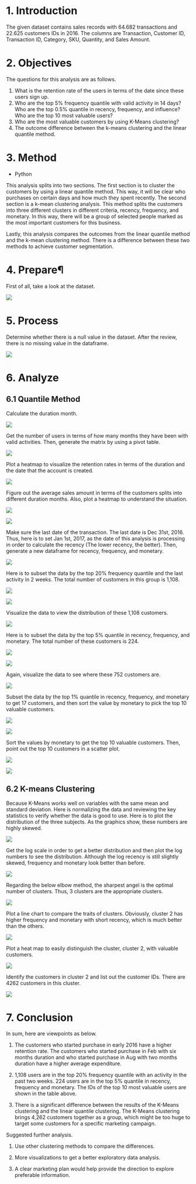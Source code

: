 # 1. Introduction
The given dataset contains sales records with 64.682 transactions and 22.625 customers IDs in 2016. The columns are Transaction, Customer ID, Transaction ID, Category, SKU, Quantity, and Sales Amount.

# 2. Objectives
The questions for this analysis are as follows.

1. What is the retention rate of the users in terms of the date since these users sign up.
2. Who are the top 5% frequency quantile with valid activity in 14 days? Who are the top 0.5% quantile in recency, frequency, and influence? Who are the top 10 most valuable users?
3. Who are the most valuable customers by using K-Means clustering?
4. The outcome difference between the k-means clustering and the linear quantile method.

# 3. Method
- Python 

This analysis splits into two sections. The first section is to cluster the customers by using a linear quantile method. This way, it will be clear who purchases on certain days and how much they spent recently.
The second section is a k-mean clustering analysis. This method splits the customers into three different clusters in different criteria, recency, frequency, and monetary. In this way, there will be a group of selected people marked as the most important customers for this business.

Lastly, this analysis compares the outcomes from the linear quantile method and the k-mean clustering method. There is a difference between these two methods to achieve customer segmentation.

# 4. Prepare¶
First of all, take a look at the dataset.

![](https://github.com/foolwuilin/Data_Analytics_Projects/blob/main/RFM%20with%20K-means/images/df_01.jpg)

# 5. Process
Determine whether there is a null value in the dataset. After the review, there is no missing value in the dataframe.

![](https://github.com/foolwuilin/Data_Analytics_Projects/blob/main/RFM%20with%20K-means/images/info_01.jpg)

# 6. Analyze
## 6.1 Quantile Method
Calculate the duration month.

![](https://github.com/foolwuilin/Data_Analytics_Projects/blob/main/RFM%20with%20K-means/images/df_02.jpg)

Get the number of users in terms of how many months they have been with valid activities. Then, generate the matrix by using a pivot table.

![](https://github.com/foolwuilin/Data_Analytics_Projects/blob/main/RFM%20with%20K-means/images/df_03.jpg)

Plot a heatmap to visualize the retention rates in terms of the duration and the date that the account is created.

![](https://github.com/foolwuilin/Data_Analytics_Projects/blob/main/RFM%20with%20K-means/images/plot_01.jpg)

Figure out the average sales amount in terms of the customers splits into different duration months. Also, plot a heatmap to understand the situation.

![](https://github.com/foolwuilin/Data_Analytics_Projects/blob/main/RFM%20with%20K-means/images/df_04.jpg)

![](https://github.com/foolwuilin/Data_Analytics_Projects/blob/main/RFM%20with%20K-means/images/plot_02.jpg)

Make sure the last date of the transaction. The last date is Dec 31st, 2016. Thus, here is to set Jan 1st, 2017, as the date of this analysis is processing in order to calculate the recency (The lower recency, the better). Then, generate a new dataframe for recency, frequency, and monetary.

![](https://github.com/foolwuilin/Data_Analytics_Projects/blob/main/RFM%20with%20K-means/images/df_05.jpg)

Here is to subset the data by the top 20% frequency quantile and the last activity in 2 weeks. The total number of customers in this group is 1,108.

![](https://github.com/foolwuilin/Data_Analytics_Projects/blob/main/RFM%20with%20K-means/images/info_02.jpg)

![](https://github.com/foolwuilin/Data_Analytics_Projects/blob/main/RFM%20with%20K-means/images/df_06.jpg)

Visualize the data to view the distribution of these 1,108 customers.

![](https://github.com/foolwuilin/Data_Analytics_Projects/blob/main/RFM%20with%20K-means/images/plot_03.jpg)

Here is to subset the data by the top 5% quantile in recency, frequency, and monetary. The total number of these customers is 224.

![](https://github.com/foolwuilin/Data_Analytics_Projects/blob/main/RFM%20with%20K-means/images/info_03.jpg)

![](https://github.com/foolwuilin/Data_Analytics_Projects/blob/main/RFM%20with%20K-means/images/df_07.jpg)

Again, visualize the data to see where these 752 customers are.

![](https://github.com/foolwuilin/Data_Analytics_Projects/blob/main/RFM%20with%20K-means/images/plot_04.jpg)

Subset the data by the top 1% quantile in recency, frequency, and monetary to get 17 customers, and then sort the value by monetary to pick the top 10 valuable customers.

![](https://github.com/foolwuilin/Data_Analytics_Projects/blob/main/RFM%20with%20K-means/images/info_04.jpg)

![](https://github.com/foolwuilin/Data_Analytics_Projects/blob/main/RFM%20with%20K-means/images/df_08.jpg)

Sort the values by monetary to get the top 10 valuable customers. Then, point out the top 10 customers in a scatter plot.

![](https://github.com/foolwuilin/Data_Analytics_Projects/blob/main/RFM%20with%20K-means/images/df_09.jpg)

![](https://github.com/foolwuilin/Data_Analytics_Projects/blob/main/RFM%20with%20K-means/images/plot_05.jpg)

## 6.2 K-means Clustering
Because K-Means works well on variables with the same mean and standard deviation. Here is normalizing the data and reviewing the key statistics to verify whether the data is good to use. Here is to plot the distribution of the three subjects. As the graphics show, these numbers are highly skewed.

![](https://github.com/foolwuilin/Data_Analytics_Projects/blob/main/RFM%20with%20K-means/images/plot_06.jpg)

Get the log scale in order to get a better distribution and then plot the log numbers to see the distribution. Although the log recency is still slightly skewed, frequency and monetary look better than before.

![](https://github.com/foolwuilin/Data_Analytics_Projects/blob/main/RFM%20with%20K-means/images/plot_07.jpg)

Regarding the below elbow method, the sharpest angel is the optimal number of clusters. Thus, 3 clusters are the appropriate clusters.

![](https://github.com/foolwuilin/Data_Analytics_Projects/blob/main/RFM%20with%20K-means/images/plot_08.jpg)

Plot a line chart to compare the traits of clusters. Obviously, cluster 2 has higher frequency and monetary with short recency, which is much better than the others.

![](https://github.com/foolwuilin/Data_Analytics_Projects/blob/main/RFM%20with%20K-means/images/plot_09.jpg)

Plot a heat map to easily distinguish the cluster, cluster 2, with valuable customers.

![](https://github.com/foolwuilin/Data_Analytics_Projects/blob/main/RFM%20with%20K-means/images/plot_10.jpg)

Identify the customers in cluster 2 and list out the customer IDs. There are 4262 customers in this cluster.

![](https://github.com/foolwuilin/Data_Analytics_Projects/blob/main/RFM%20with%20K-means/images/df_10.jpg)

# 7. Conclusion
In sum, here are viewpoints as below.

1. The customers who started purchase in early 2016 have a higher retention rate. The customers who started purchase in Feb with six months duration and who started purchase in Aug with two months duration have a higher average expenditure.

2. 1,108 users are in the top 20% frequency quantile with an activity in the past two weeks. 224 users are in the top 5% quantile in recency, frequency and monetary. The IDs of the top 10 most valuable users are shown in the table above.

3. There is a significant difference between the results of the K-Means clustering and the linear quantile clustering. The K-Means clustering brings 4,262 customers together as a group, which might be too huge to target some customers for a specific marketing campaign.

Suggested further analysis.

1. Use other clustering methods to compare the differences.

2. More visualizations to get a better exploratory data analysis.

3. A clear marketing plan would help provide the direction to explore preferable information. 

